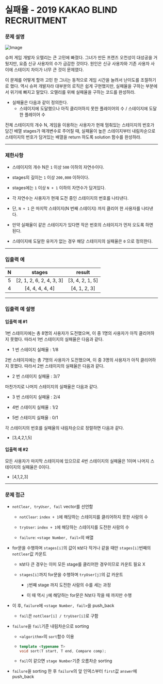 # 실패율 - 2019 KAKAO BLIND RECRUITMENT

### 문제 설명

![Image](https://grepp-programmers.s3.amazonaws.com/files/production/bde471d8ac/48ddf1cc-c4ea-499d-b431-9727ee799191.png)

슈퍼 게임 개발자 오렐리는 큰 고민에 빠졌다. 그녀가 만든 프랜즈 오천성이 대성공을 거뒀지만, 요즘 신규 사용자의 수가 급감한 것이다. 원인은 신규 사용자와 기존 사용자 사이에 스테이지 차이가 너무 큰 것이 문제였다.

이 문제를 어떻게 할까 고민 한 그녀는 동적으로 게임 시간을 늘려서 난이도를 조절하기로 했다. 역시 슈퍼 개발자라 대부분의 로직은 쉽게 구현했지만, 실패율을 구하는 부분에서 위기에 빠지고 말았다. 오렐리를 위해 실패율을 구하는 코드를 완성하라.

  - 실패율은 다음과 같이 정의한다.
    - 스테이지에 도달했으나 아직 클리어하지 못한 플레이어의 수 / 스테이지에 도달한 플레이어 수

전체 스테이지의 개수 N, 게임을 이용하는 사용자가 현재 멈춰있는 스테이지의 번호가 담긴 배열 stages가 매개변수로 주어질 때, 실패율이 높은 스테이지부터 내림차순으로 스테이지의 번호가 담겨있는 배열을 return 하도록 solution 함수를 완성하라.

---

### 제한사항

  - 스테이지의 개수 N은 `1` 이상 `500` 이하의 자연수이다.

  - stages의 길이는 `1` 이상 `200,000` 이하이다.

  - stages에는 `1` 이상 `N + 1` 이하의 자연수가 담겨있다.

  - 각 자연수는 사용자가 현재 도전 중인 스테이지의 번호를 나타낸다.

  - 단, `N + 1` 은 마지막 스테이지(N 번째 스테이지) 까지 클리어 한 사용자를 나타낸다.

  - 만약 실패율이 같은 스테이지가 있다면 작은 번호의 스테이지가 먼저 오도록 하면 된다.

  - 스테이지에 도달한 유저가 없는 경우 해당 스테이지의 실패율은 `0` 으로 정의한다.

---

### 입출력 예

|   N   |          stages          |     result      |
| :---: | :----------------------: | :-------------: |
|   5   | [2, 1, 2, 6, 2, 4, 3, 3] | [3, 4, 2, 1, 5] |
|   4   |     [4, 4, 4, 4, 4]      |  [4, 1, 2, 3]   |

---

### 입출력 예 설명

#### 입출력 예 #1

1번 스테이지에는 총 8명의 사용자가 도전했으며, 이 중 1명의 사용자가 아직 클리어하지 못했다. 따라서 1번 스테이지의 실패율은 다음과 같다.

  - 1 번 스테이지 실패율 : 1/8

2번 스테이지에는 총 7명의 사용자가 도전했으며, 이 중 3명의 사용자가 아직 클리어하지 못했다. 따라서 2번 스테이지의 실패율은 다음과 같다.

  - 2 번 스테이지 실패율 : 3/7

마찬가지로 나머지 스테이지의 실패율은 다음과 같다.

  - 3 번 스테이지 실패율 : 2/4

  - 4번 스테이지 실패율 : 1/2
  
  - 5번 스테이지 실패율 : 0/1

각 스테이지의 번호를 실패율의 내림차순으로 정렬하면 다음과 같다.

  - [3,4,2,1,5]

#### 입출력 예 #2

모든 사용자가 마지막 스테이지에 있으므로 4번 스테이지의 실패율은 1이며 나머지 스테이지의 실패율은 0이다.

  - [4,1,2,3]
 
---

### 문제 접근

  - `notClear, tryUser, fail` vector를 선언함

    - `notClear`: `index + 1`에 해당하는 스테이지를 클리어하지 못한 사람의 수

    - `tryUser`: `index + 1`에 해당하는 스테이지를 도전한 사람의 수

    - `failure`: `<stage Number, fail>`의 배열

  - for문을 수행하며 `stages[i]`의 값이 `N`보다 작거나 같을 때만 `stages[i]`번째의 `notClear`값 카운트

    - `N`보다 큰 경우는 이미 모든 stage를 클리어한 경우이므로 카운트 필요 X

    - `stages[i]`까지 for문을 수행하며 `tryUser[j]`의 값 카운트

      - `j`번째 stage 까지 도전한 사람의 수를 세는 과정

      - 이 때 역시 `j`에 해당하는 for문은 N보다 작을 때 까지만 수행

  - 이 후, `failure`에 `<stage Number, fail>`을 push_back

    - `fail`은 `notClear[i] / tryUser[i]`로 구함

  - `failure`을 `fail`기준 내림차순으로 sorting

    - `<algorithm>`의 `sort`함수 이용

    - ```cpp
      template <typename T>
      void sort(T start, T end, Compare comp);
      ```

    - `fail`이 같으면 `stage Number`기준 오름차순 sorting

  - `failure`을 sorting 한 후 `failure`의 앞 인덱스부터 `first`값 `answer`에 push_back